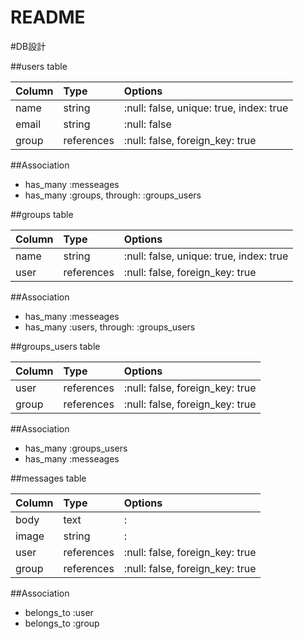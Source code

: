 # README

#DB設計

##users table

| Column         | Type           |Options        |
| :------------- | :------------- |:------------- |
| name           | string         |:null: false, unique: true, index: true|
| email          | string         |:null: false   |
| group          | references     |:null: false, foreign_key: true   |

##Association
- has_many :messeages
- has_many :groups, through: :groups_users

##groups table

| Column         | Type           |Options        |
| :------------- | :------------- |:------------- |
| name           | string         |:null: false, unique: true, index: true|
| user           | references     |:null: false, foreign_key: true   |

##Association
- has_many :messeages
- has_many :users, through: :groups_users

##groups_users table

| Column         | Type           |Options        |
| :------------- | :------------- |:------------- |
| user           | references     |:null: false, foreign_key: true|
| group          | references     |:null: false, foreign_key: true|

##Association
- has_many :groups_users
- has_many :messeages

##messages table

| Column         | Type           |Options        |
| :------------- | :------------- |:------------- |
| body           | text           |:              |
| image          | string         |:              |
| user           | references     |:null: false, foreign_key: true|
| group       | references     |:null: false, foreign_key: true|

##Association
- belongs_to :user
- belongs_to :group
